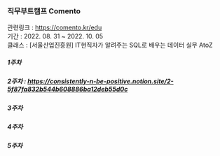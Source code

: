 ### 직무부트캠프 Comento
관련링크 : https://comento.kr/edu  
기간 : 2022. 08. 31 ~ 2022. 10. 05  
클래스 : [서울산업진흥원] IT현직자가 알려주는 SQL로 배우는 데이터 실무 AtoZ  


##### 1주차
##### 2주차 : https://consistently-n-be-positive.notion.site/2-5f87fa832b544b608886ba12deb55d0c
##### 3주차
##### 4주차
##### 5주차
